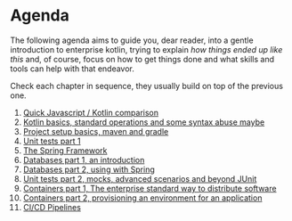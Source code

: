 # Agenda

The following agenda aims to guide you, dear reader, into a gentle introduction
to enterprise kotlin, trying to explain _how things ended up like this_ and, of
course, focus on how to get things done and what skills and tools can help with
that endeavor.

Check each chapter in sequence, they usually build on top of the previous one.

1. [Quick Javascript / Kotlin comparison][0010]
1. [Kotlin basics, standard operations and some syntax abuse maybe][0011]
1. [Project setup basics, maven and gradle][0012]
1. [Unit tests part 1][0013]
1. [The Spring Framework][0014]
1. [Databases part 1, an introduction][0015]
1. [Databases part 2, using with Spring][0016]
1. [Unit tests part 2, mocks, advanced scenarios and beyond JUnit][0017]
1. [Containers part 1, The enterprise standard way to distribute software][0018]
1. [Containers part 2, provisioning an environment for an application][0019]
1. [CI/CD Pipelines][0020]

[0010]: 0010-javascipt-kotlin-lang-comparison.md
[0011]: 0011-kotlin-basics.md
[0012]: 0012-project-setup-with-maven-and-gradle.md
[0013]: 0013-unit-tests-part-1.md
[0014]: 0014-spring.md
[0015]: 0015-databases.md
[0016]: 0016-spring-with-databases.md
[0017]: 0017-unit-tests-part-2.md
[0018]: 0018-container-basics.md
[0019]: 0019-iac-basics.md
[0020]: 0020-ci-cd-pipelines.md
